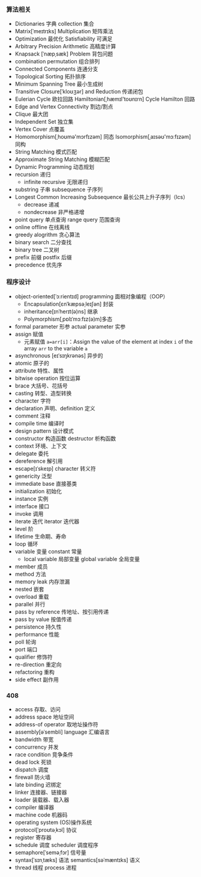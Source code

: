 ### 算法相关
- Dictionaries 字典 collection 集合
- Matrix[ˈmeɪtrɪks] Multiplication 矩阵乘法
- Optimization 最优化 Satisfiability 可满足
- Arbitrary Precision Arithmetic 高精度计算
- Knapsack [ˈnæpˌsæk] Problem 背包问题
- combination permutation 组合排列
- Connected Components 连通分支
- Topological Sorting 拓扑排序
- Minimum Spanning Tree 最小生成树
- Transitive Closure[ˈkloʊʒər] and Reduction 传递闭包
- Eulerian Cycle 欧拉回路 Hamiltonian[ˌhæmɪl'toʊnɪrn] Cycle Hamilton 回路
- Edge and Vertex Connectivity 割边/割点
- Clique 最大团
- Independent Set 独立集  
- Vertex Cover 点覆盖
- Homomorphism[ˌhoʊmə'mɔrfɪzəm] 同态 Isomorphism[ˌaɪsəʊ'mɔːfɪzəm] 同构
- String Matching 模式匹配
- Approximate String Matching 模糊匹配
- Dynamic Programming 动态规划
- recursion 递归
	- infinite recursive 无限递归
- substring 子串 subsequence 子序列
- Longest Common Increasing Subsequence 最长公共上升子序列（lcs）
	- decrease 递减
	- nondecrease 非严格递增
- point query 单点查询 range query 范围查询
- online offline 在线离线
- greedy alogrithm 贪心算法
- binary search 二分查找  
- binary tree 二叉树
- prefix 前缀 postfix 后缀
- precedence 优先序
### 程序设计
- object-oriented[ˈɔːrientɪd] programming 面相对象编程（OOP）
	- Encapsulation[ɛnˈkæpsəˌleɪʃən] 封装
	- inheritance[ɪnˈherɪt(ə)ns] 继承
	- Polymorphism[ˌpɒlɪˈmɔːfɪz(ə)m]多态
- formal parameter 形参 actual parameter 实参
- assign 赋值
	- 元素赋值 `a=arr[i]`：Assign the value of the element at index `i` of the array `arr` to the variable `a`
- asynchronous [eɪˈsɪŋkrənəs] 异步的  
- atomic 原子的
- attribute 特性、属性
- bitwise operation 按位运算
- brace 大括号、花括号
- casting 转型、造型转换
- character 字符
- declaration 声明、definition 定义
- comment 注释
- compile time 编译时
- design pattern 设计模式
- constructor 构造函数 destructor 析构函数
- context 环境、上下文
- delegate 委托
- dereference 解引用
- escape[ɪˈskeɪp] character 转义符
- genericity 泛型
- immediate base 直接基类
- initialization 初始化
- instance 实例
- interface 接口
- invoke 调用
- iterate 迭代 iterator 迭代器
- level 阶
- lifetime 生命期、寿命
- loop 循环
- variable 变量 constant 常量
	- local variable 局部变量 global variable 全局变量
- member 成员
- method 方法
- memory leak 内存泄漏
- nested 嵌套
- overload 重载
- parallel 并行
- pass by reference 传地址、按引用传递  
- pass by value 按值传递
- persistence 持久性
- performance 性能
- poll 轮询
- port 端口
- qualifier 修饰符
- re-direction 重定向
- refactoring 重构
- side effect 副作用
### 408
- access 存取、访问
- address space 地址空间
- address-of operator 取地址操作符
- assembly[əˈsembli] language 汇编语言
- bandwidth 带宽
- concurrency 并发
- race condition 竞争条件
- dead lock 死锁
- dispatch 调度
- firewall 防火墙
- late binding 迟绑定
- linker 连接器、链接器
- loader 装载器、载入器
- compiler 编译器
- machine code 机器码
- operating system (OS)操作系统
- protocol[ˈproʊtəˌkɔl] 协议
- register 寄存器
- schedule 调度  scheduler 调度程序
- semaphore[ˈseməˌfɔr] 信号量
- syntax[ˈsɪnˌtæks] 语法 semantics[səˈmæntɪks] 语义
- thread 线程 process 进程